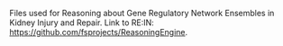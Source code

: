 Files used for Reasoning about Gene Regulatory Network Ensembles in Kidney Injury and Repair.
Link to RE:IN: https://github.com/fsprojects/ReasoningEngine.
